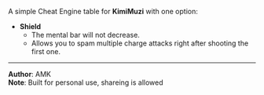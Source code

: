 A simple Cheat Engine table for **KimiMuzi** with one option:

- **Shield**  
  - The mental bar will not decrease.  
  - Allows you to spam multiple charge attacks right after shooting the first one.

---

**Author**: AMK  
**Note**: Built for personal use, shareing is allowed

